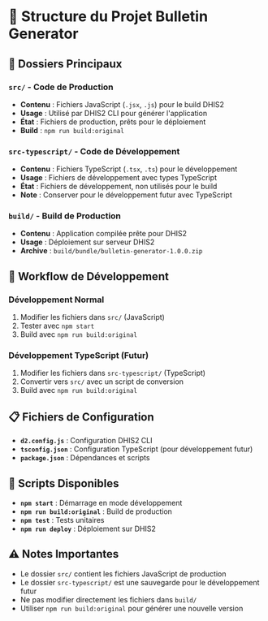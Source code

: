 # 📁 Structure du Projet Bulletin Generator

## 🎯 **Dossiers Principaux**

### **`src/` - Code de Production**
- **Contenu** : Fichiers JavaScript (`.jsx`, `.js`) pour le build DHIS2
- **Usage** : Utilisé par DHIS2 CLI pour générer l'application
- **État** : Fichiers de production, prêts pour le déploiement
- **Build** : `npm run build:original`

### **`src-typescript/` - Code de Développement**
- **Contenu** : Fichiers TypeScript (`.tsx`, `.ts`) pour le développement
- **Usage** : Fichiers de développement avec types TypeScript
- **État** : Fichiers de développement, non utilisés pour le build
- **Note** : Conserver pour le développement futur avec TypeScript

### **`build/` - Build de Production**
- **Contenu** : Application compilée prête pour DHIS2
- **Usage** : Déploiement sur serveur DHIS2
- **Archive** : `build/bundle/bulletin-generator-1.0.0.zip`

## 🔄 **Workflow de Développement**

### **Développement Normal**
1. Modifier les fichiers dans `src/` (JavaScript)
2. Tester avec `npm start`
3. Build avec `npm run build:original`

### **Développement TypeScript (Futur)**
1. Modifier les fichiers dans `src-typescript/` (TypeScript)
2. Convertir vers `src/` avec un script de conversion
3. Build avec `npm run build:original`

## 📋 **Fichiers de Configuration**

- **`d2.config.js`** : Configuration DHIS2 CLI
- **`tsconfig.json`** : Configuration TypeScript (pour développement futur)
- **`package.json`** : Dépendances et scripts

## 🚀 **Scripts Disponibles**

- **`npm start`** : Démarrage en mode développement
- **`npm run build:original`** : Build de production
- **`npm test`** : Tests unitaires
- **`npm run deploy`** : Déploiement sur DHIS2

## ⚠️ **Notes Importantes**

- Le dossier `src/` contient les fichiers JavaScript de production
- Le dossier `src-typescript/` est une sauvegarde pour le développement futur
- Ne pas modifier directement les fichiers dans `build/`
- Utiliser `npm run build:original` pour générer une nouvelle version
